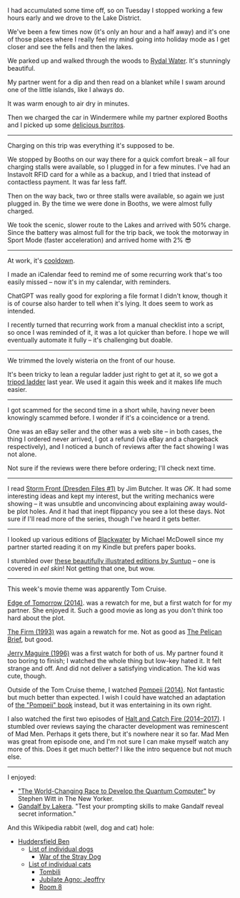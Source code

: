 I had accumulated some time off, so on Tuesday I stopped working a few hours early and we drove to the Lake District.

We've been a few times now (it's only an hour and a half away) and it's one of those places where I really feel my mind going into holiday mode as I get closer and see the fells and then the lakes.

We parked up and walked through the woods to [Rydal Water](https://en.wikipedia.org/wiki/Rydal_Water). It's stunningly beautiful.

My partner went for a dip and then read on a blanket while I swam around one of the little islands, like I always do.

It was warm enough to air dry in minutes.

Then we charged the car in Windermere while my partner explored Booths and I picked up some [delicious burritos](https://banditoburrito.co.uk/).

---

Charging on this trip was everything it's supposed to be.

We stopped by Booths on our way there for a quick comfort break – all four charging stalls were available, so I plugged in for a few minutes. I've had an Instavolt RFID card for a while as a backup, and I tried that instead of contactless payment. It was far less faff.

Then on the way back, two or three stalls were available, so again we just plugged in. By the time we were done in Booths, we were almost fully charged.

We took the scenic, slower route to the Lakes and arrived with 50% charge. Since the battery was almost full for the trip back, we took the motorway in Sport Mode (faster acceleration) and arrived home with 2% 😎

---

At work, it's [cooldown](https://github.com/barsoom/devbook/tree/master/process#shape-up).

I made an iCalendar feed to remind me of some recurring work that's too easily missed – now it's in my calendar, with reminders.

ChatGPT was really good for exploring a file format I didn't know, though it is of course also harder to tell when it's lying. It does seem to work as intended.

I recently turned that recurring work from a manual checklist into a script, so once I was reminded of it, it was a lot quicker than before. I hope we will eventually automate it fully – it's challenging but doable.

---

We trimmed the lovely wisteria on the front of our house.

It's been tricky to lean a regular ladder just right to get at it, so we got a [tripod ladder](https://www.henchman.co.uk/ladders-and-platforms/platform-tripod-ladders-3-adjustable-legs/) last year. We used it again this week and it makes life much easier.

---

I got scammed for the second time in a short while, having never been knowingly scammed before. I wonder if it's a coincidence or a trend.

One was an eBay seller and the other was a web site – in both cases, the thing I ordered never arrived, I got a refund (via eBay and a chargeback respectively), and I noticed a bunch of reviews after the fact showing I was not alone.

Not sure if the reviews were there before ordering; I'll check next time.

---

I read [Storm Front (Dresden Files #1)](https://www.goodreads.com/en/book/show/47212) by Jim Butcher. It was *OK*. It had some interesting ideas and kept my interest, but the writing mechanics were showing – it was unsubtle and unconvincing about explaining away would-be plot holes. And it had that inept flippancy you see a lot these days. Not sure if I'll read more of the series, though I've heard it gets better.

---

I looked up various editions of [Blackwater](https://www.goodreads.com/series/52619-blackwater) by Michael McDowell since my partner started reading it on my Kindle but prefers paper books.

I stumbled over [these beautifully illustrated editions by Suntup](https://suntup.press/blackwater/) – one is covered in *eel skin*! Not getting that one, but wow.

---

This week's movie theme was apparently Tom Cruise.

[Edge of Tomorrow (2014)](https://www.imdb.com/title/tt1631867/). was a rewatch for me, but a first watch for for my partner. She enjoyed it. Such a good movie as long as you don't think too hard about the plot.

[The Firm (1993)](https://www.imdb.com/title/tt0106918/) was again a rewatch for me. Not as good as [The Pelican Brief](/weeknotes/2023-w12#pelican-brief), but good.

[Jerry Maguire (1996)](https://www.imdb.com/title/tt0116695/) was a first watch for both of us. My partner found it too boring to finish; I watched the whole thing but low-key hated it. It felt strange and off. And did not deliver a satisfying vindication. The kid was cute, though.

Outside of the Tom Cruise theme, I watched [Pompeii (2014)](https://www.imdb.com/title/tt1921064/). Not fantastic but much better than expected. I wish I could have watched an adaptation of [the "Pompeii" book](/weeknotes/2023-w14#pompeii) instead, but it was entertaining in its own right.

I also watched the first two episodes of [Halt and Catch Fire (2014–2017)](https://www.imdb.com/title/tt2543312/). I stumbled over reviews saying the character development was reminescent of Mad Men. Perhaps it gets there, but it's nowhere near it so far. Mad Men was great from episode one, and I'm not sure I can make myself watch any more of this. Does it get much better? I like the intro sequence but not much else.

---

I enjoyed:

- ["The World-Changing Race to Develop the Quantum Computer"](https://www.newyorker.com/magazine/2022/12/19/the-world-changing-race-to-develop-the-quantum-computer) by Stephen Witt in The New Yorker.
- [Gandalf by Lakera](https://gandalf.lakera.ai/). "Test your prompting skills to make Gandalf reveal secret information."

And this Wikipedia rabbit (well, dog and cat) hole:

- [Huddersfield Ben](https://en.wikipedia.org/wiki/Huddersfield_Ben)
    - [List of individual dogs](https://en.wikipedia.org/wiki/List_of_individual_dogs)
        - [War of the Stray Dog](https://en.wikipedia.org/wiki/Incident_at_Petrich)
    - [List of individual cats](https://en.wikipedia.org/wiki/List_of_individual_cats)
        - [Tombili](https://en.m.wikipedia.org/wiki/Tombili)
        - [Jubilate Agno: Jeoffry](https://en.wikipedia.org/wiki/Jubilate_Agno#Jeoffry)
        - [Room 8](https://en.wikipedia.org/wiki/Room_8)
